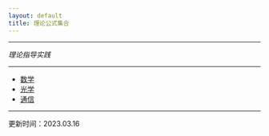```yaml
---
layout: default
title: 理论公式集合
---
```

---

<em>理论指导实践</em>

---

- [数学](mathematics.md)
- [光学](optics.md)
- [通信](communication.md)

---

更新时间：2023.03.16